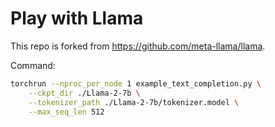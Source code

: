 # Play with Llama

This repo is forked from https://github.com/meta-llama/llama.

Command:

```bash
torchrun --nproc_per_node 1 example_text_completion.py \
    --ckpt_dir ./Llama-2-7b \
    --tokenizer_path ./Llama-2-7b/tokenizer.model \
    --max_seq_len 512
```